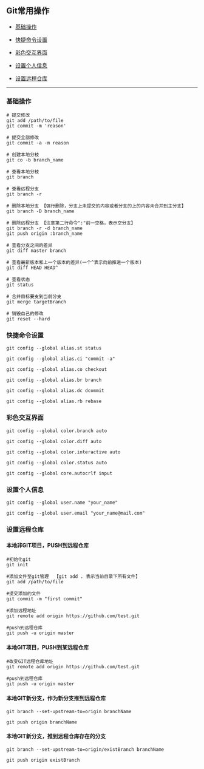
## Git常用操作

*   [基础操作](#basicAction)

*   [快捷命令设置](#fastAction)

*   [彩色交互界面](#colorUI)

*   [设置个人信息](#setInfo)

*   [设置远程仓库](#setRemote)


***


<h3 id="basicAction">基础操作</h3>

    # 提交修改
    git add /path/to/file
    git commit -m 'reason'

    # 提交全部修改
    git commit -a -m reason

    # 创建本地分枝
    git co -b branch_name

    # 查看本地分枝
    git branch

    # 查看远程分支
    git branch -r

    # 删除本地分支 【强行删除，分支上未提交的内容或者分支的上的内容未合并到主分支】
    git branch -D branch_name

    # 删除远程分支 【注意第二行命令":"前一空格，表示空分支】
    git branch -r -d branch_name
    git push origin :branch_name

    # 查看分支之间的差异
    git diff master branch

    # 查看最新版本和上一个版本的差异(一个^表示向前推进一个版本)
    git diff HEAD HEAD^

    # 查看状态
    git status

    # 合并目标要支到当前分支
    git merge targetBranch

    # 销毁自己的修改
    git reset --hard


<h3 id="fastAction">快捷命令设置</h3>

    git config --global alias.st status

    git config --global alias.ci "commit -a"

    git config --global alias.co checkout

    git config --global alias.br branch

    git config --global alias.dc dcommit

    git config --global alias.rb rebase


<h3 id="colorUI">彩色交互界面</h3>

    git config --global color.branch auto

    git config --global color.diff auto

    git config --global color.interactive auto

    git config --global color.status auto

    git config --global core.autocrlf input


<h3 id="setInfo">设置个人信息</h3>

    git config --global user.name "your_name"

    git config --global user.email "your_name@mail.com"



<h3 id="setRemote">设置远程仓库</h3>

#### 本地非GIT项目，PUSH到远程仓库
    #初始化git
    git init

    #添加文件至git管理  【git add . 表示当前目录下所有文件】
    git add /path/to/file

    #提交添加的文件
    git commit -m "first commit"

    #添加远程地址
    git remote add origin https://github.com/test.git

    #push到远程仓库
    git push -u origin master


#### 本地GIT项目，PUSH到某远程仓库
    #改变GIT远程仓库地址
    git remote add origin https://github.com/test.git

    #push到远程仓库
    git push -u origin master

#### 本地GIT新分支，作为新分支推到远程仓库

    git branch --set-upstream-to=origin branchName

    git push origin branchName

#### 本地GIT新分支，推到远程仓库存在的分支

    git branch --set-upstream-to=origin/existBranch branchName

    git push origin existBranch
    



